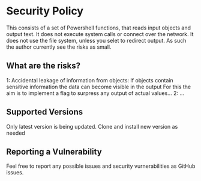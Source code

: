 # Security Policy

This consists of a set of Powershell functions, that reads input objects and output text. 
It does not execute system calls or connect over the network. It does not use the file system, 
unless you selet to redirect output. As such the author currently see the risks as small.

## What are the risks?

1: Accidental leakage of information from objects:
   If objects contain sensitive information the data can become visible in the output
   For this the aim is to implement a flag to surpress any output of actual values...
2: ...

## Supported Versions

Only latest version is being updated. Clone and install new version as needed

## Reporting a Vulnerability

Feel free to report any possible issues and security vurnerabilities as GitHub issues. 
